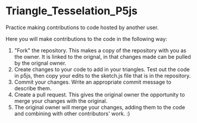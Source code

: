 # Triangle_Tesselation_P5js
Practice making contributions to code hosted by another user. 

Here you will make contributions to the code in the following way: 

1. "Fork" the repository. This makes a copy of the repository with you as the owner. It is linked to the orignal, in that changes made can be pulled by the orignal owner.
2. Create changes to your code to add in your triangles. Test out the code in p5js, then copy your edits to the sketch.js file that is in the repository.
3. Commit your changes. Write an appropriate commit message to describe them.
4. Create a pull request. This gives the original owner the opportunity to merge your changes with the original.
5. The original owner will merge your changes, adding them to the code and combining with other contributors' work. :)
